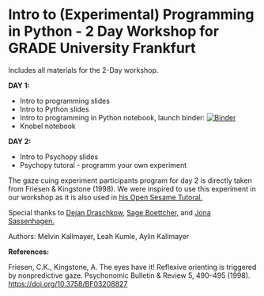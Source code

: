 # Intro to (Experimental) Programming in Python - 2 Day Workshop for GRADE University Frankfurt 

Includes all materials for the 2-Day workshop.

**DAY 1:**

* Intro to programming slides
* Intro to Python slides 
* Intro to programming in Python notebook, launch binder:
[![Binder](https://mybinder.org/badge_logo.svg)](https://mybinder.org/v2/gh/aylinsgl/GRADE_Python_Workshop_110521/HEAD?filepath=Day_1%2FIntroduction_to_python.ipynb)
* Knobel notebook

**DAY 2:**

* Intro to Psychopy slides
* Psychopy tutoral - programm your own experiment

The gaze cuing experiment participants program for day 2 is directly taken from Friesen & Kingstone (1998).
We were inspired to use this experiment in our workshop as it is also used in [his Open Sesame Tutoral.](https://osdoc.cogsci.nl/3.2/tutorials/beginner/)

Special thanks to [Dejan Draschkow](https://www.draschkow.com), [Sage Boettcher,](https://sageboettcher.jimdofree.com) and [Jona Sassenhagen.](https://jona-sassenhagen.github.io/cv/)

Authors: 
Melvin Kallmayer, Leah Kumle, Aylin Kallmayer



**References:**

Friesen, C.K., Kingstone, A. The eyes have it! Reflexive orienting is triggered by nonpredictive gaze. Psychonomic Bulletin & Review 5, 490–495 (1998). https://doi.org/10.3758/BF03208827
